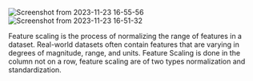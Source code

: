 ![Screenshot from 2023-11-23 16-55-56](https://github.com/shuklaritvik06/machine-learning-course/assets/72812470/ab8110b8-dcbd-443a-97da-9a9b942d5cf7)
![Screenshot from 2023-11-23 16-51-32](https://github.com/shuklaritvik06/machine-learning-course/assets/72812470/20afec5d-a739-46d3-bba6-e77d19654109)

Feature scaling is the process of normalizing the range of features in a dataset. Real-world datasets often contain features that are varying in degrees of magnitude, range, and units.
Feature Scaling is done in the column not on a row, feature scaling are of two types normalization and standardization.
